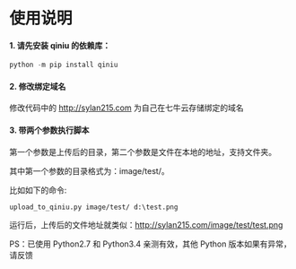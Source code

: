 # 使用说明

#### 1. 请先安装 qiniu 的依赖库：

```python
python -m pip install qiniu
```

#### 2. 修改绑定域名

修改代码中的 http://sylan215.com 为自己在七牛云存储绑定的域名

#### 3. 带两个参数执行脚本

第一个参数是上传后的目录，第二个参数是文件在本地的地址，支持文件夹。

其中第一个参数的目录格式为：image/test/。

比如如下的命令:

```
upload_to_qiniu.py image/test/ d:\test.png
```

运行后，上传后的文件地址就类似：http://sylan215.com/image/test/test.png 

PS：已使用 Python2.7 和 Python3.4 亲测有效，其他 Python 版本如果有异常，请反馈
